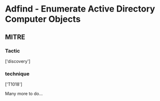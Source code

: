 # Adfind - Enumerate Active Directory Computer Objects

## MITRE

### Tactic
['discovery']

### technique
['T1018']

Many more to do...
